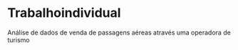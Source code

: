 # Trabalhoindividual
Análise de dados de venda de passagens aéreas através uma operadora de turismo
